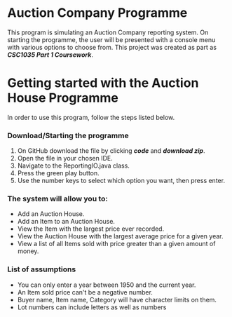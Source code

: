 Auction Company Programme
=========================
This program is simulating an Auction Company reporting system. On starting the
programme, the user will be presented with a console menu with various options to choose
from. This project was created as part as ***CSC1035 Part 1 Coursework***.

Getting started with the Auction House Programme
================================================
In order to use this program, follow the steps listed below.

### Download/Starting the programme


1) On GitHub download the file by clicking ***code*** and ***download zip***.
2) Open the file in your chosen IDE.
3) Navigate to the ReportingIO.java class.
4) Press the green play button.
5) Use the number keys to select which option you want, then press enter.

### The system will allow you to:
- Add an Auction House.
- Add an Item to an Auction House.
- View the Item with the largest price ever recorded.
- View the Auction House with the largest average price for a given year.
- View a list of all Items sold with price greater than a given amount of money.

### List of assumptions

- You can only enter a year between 1950 and the current year.
- An Item sold price can't be a negative number.
- Buyer name, Item name, Category will have character limits on them.
- Lot numbers can include letters as well as numbers